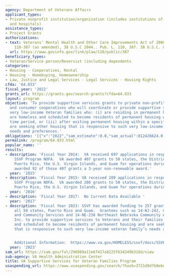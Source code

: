 ```yaml
---
agency: Department of Veterans Affairs
applicant_types:
- Private nonprofit institution/organization (includes institutions of higher education
  and hospitals)
assistance_types:
- Project Grants
authorizations:
- text: Veterans’ Mental Health and Other Care Improvements Act of 2008, Public Law
    110-387 (as amended), 38 U.S.C 2044.. Pub. L. 110, 387. 38 U.S.C. &sect; 2044.
  url: https://www.govinfo.gov/link/plaw/110/public/387
beneficiary_types:
- Veteran/Service person/Reservist (including dependents
categories:
- Housing - Cooperatives, Rental
- Housing - Homebuying, Homeownership
- Law, Justice and Legal Services - Legal Services - Housing Rights
cfda: '64.033'
fiscal_year: '2022'
grants_url: https://grants.gov/search-grants?cfda=64.033
layout: program
objective: 'To provide supportive services grants to private non-profit organizations
  and consumer cooperatives who will coordinate or provide supportive services to
  very low-income Veteran families who: (i) are residing in permanent housing, (ii)
  are homeless and scheduled to become residents of permanent housing within a specified
  time period, or (iii) after exiting permanent housing within a specified time period,
  are seeking other housing that is responsive to such very low-income Veteran family’s
  needs and preferences.'
obligations: '[{"x":"2022","sam_estimate":0.0,"sam_actual":812426624.0,"usa_spending_actual":791213542.0},{"x":"2023","sam_estimate":569389763.0,"sam_actual":0.0,"usa_spending_actual":1180052480.19},{"x":"2024","sam_estimate":799014427.0,"sam_actual":0.0,"usa_spending_actual":32312302.07}]'
permalink: /program/64.033.html
popular_name: ''
results:
- description: 'Fiscal Year 2014:  VA received 697 applications in response to the
    SSVF Program NOFA.  VA awarded 407 grants to 50 states, the District of Columbia,
    Puerto Rico, the U.S. Virgin Islands, and Guam for operations during FY 2015.  VA
    awarded 92 of those 407 grants a 3-year non-renewable award.'
  year: '2015'
- description: 'Fiscal Year 2015: VA received 289 applications in response to the
    SSVF Program NOFA.  VA awarded 286 grants to 50 states, the District of Columbia,
    Puerto Rico, the U.S. Virgin Islands, and Guam for operations during FY 2016'
  year: '2016'
- description: 'Fiscal Year 2017:  No Current Data Available '
  year: '2017'
- description: 'Fiscal Year 2023: SSVF has awarded funding to 257 grantees and covers
    all 50 states, Puerto Rico and Guam.  Grantees such as 14-NJ-242, Catholic Family
    and Community Services and 14-NE-238 Northeast Nebraska Community Action Partnership
    Inc. to provide supportive services to Veterans and their families who are homeless
    and scheduled to become residents of permanent housing and are seeking other housing
    that is responsive to such very low-income veteran family’s needs and preferences.


    Additional Information:  https://www.va.gov/HOMELESS/ssvf/docs/SSVF_Annual_Report_FY21.pdf'
  year: '2023'
sam_url: https://sam.gov/fal/296989a11e6f417a8225f634249b316d/view
sub-agency: VA Health Administration Center
title: VA Supportive Services for Veteran Families Program
usaspending_url: https://www.usaspending.gov/search/?hash=3721d9d7b0e6eb90210532ca4731725b
---
```

